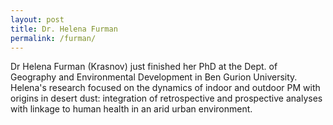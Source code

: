 ```yaml
---
layout: post
title: Dr. Helena Furman
permalink: /furman/
---
```




Dr Helena Furman (Krasnov) just finished her PhD at the Dept. of Geography and Environmental Development in Ben Gurion University. Helena's research focused on the dynamics of indoor and outdoor PM with origins in desert dust: integration of retrospective and prospective analyses with linkage to human health in an arid urban environment.
